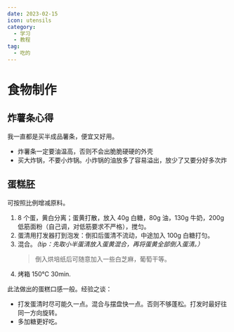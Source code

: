 ```yaml
---
date: 2023-02-15
icon: utensils
category:
  - 学习
  - 教程
tag:
  - 吃的
---
```


# 食物制作

## 炸薯条心得

我一直都是买半成品薯条，便宜又好用。

- 炸薯条一定要油温高，否则不会出脆脆硬硬的外壳
- 买大炸锅，不要小炸锅。小炸锅的油放多了容易溢出，放少了又要分好多次炸

## 蛋糕胚

可按照比例增减原料。

1. 8 个蛋，黄白分离；蛋黄打散，放入 40g 白糖，80g 油，130g 牛奶，200g 低筋面粉（自己调，对低筋要求不严格），搅匀。
2. 蛋清用打发器打到泡发：倒扣后蛋清不流动，中途加入 100g 白糖打匀。
3. 混合。_（tip：先取小半蛋清放入蛋黄混合，再将蛋黄全部倒入蛋清。）_
   > 倒入烘培纸后可随意加入一些白芝麻，葡萄干等。
4. 烤箱 150℃ 30min.

此法做出的蛋糕口感一般。经验之谈：

- 打发蛋清时尽可能久一点。混合与摆盘快一点。否则不够蓬松。打发时最好往同一方向旋转。
- 多加糖更好吃。

